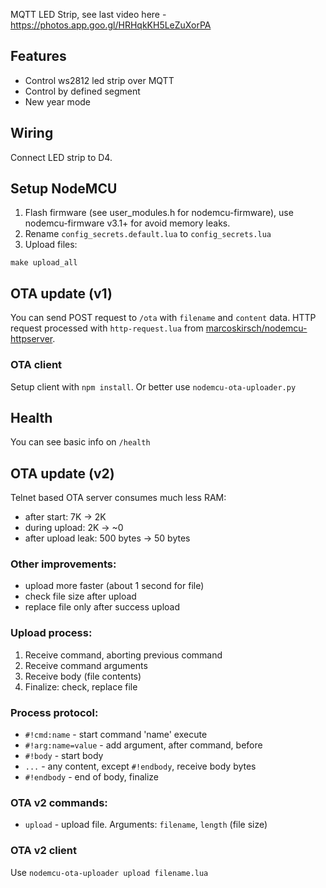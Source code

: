MQTT LED Strip, see last video here - https://photos.app.goo.gl/HRHqkKH5LeZuXorPA

## Features
- Control ws2812 led strip over MQTT
- Control by defined segment
- New year mode

## Wiring
Connect LED strip to D4.

## Setup NodeMCU
1. Flash firmware (see user_modules.h for nodemcu-firmware), use nodemcu-firmware v3.1+ for avoid memory leaks.
2. Rename `config_secrets.default.lua` to `config_secrets.lua`
3. Upload files:
```
make upload_all
```



## OTA update (v1)
You can send POST request to `/ota` with `filename` and `content` data.
HTTP request processed with `http-request.lua` from [marcoskirsch/nodemcu-httpserver](https://github.com/marcoskirsch/nodemcu-httpserver).

### OTA client
Setup client with `npm install`. Or better use `nodemcu-ota-uploader.py`

## Health
You can see basic info on `/health`

## OTA update (v2)
Telnet based OTA server consumes much less RAM:

- after start: 7K -> 2K
- during upload: 2K -> ~0
- after upload leak: 500 bytes -> 50 bytes

### Other improvements:
- upload more faster (about 1 second for file)
- check file size after upload
- replace file only after success upload

### Upload process:
1. Receive command, aborting previous command
2. Receive command arguments
3. Receive body (file contents)
4. Finalize: check, replace file

### Process protocol:
- `#!cmd:name` - start command 'name' execute
- `#!arg:name=value` - add argument, after command, before
- `#!body` - start body
- `...` - any content, except `#!endbody`, receive body bytes
- `#!endbody` - end of body, finalize

### OTA v2 commands:
- `upload` - upload file. Arguments: `filename`, `length` (file size)

### OTA v2 client
Use `nodemcu-ota-uploader upload filename.lua`
